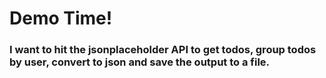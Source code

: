 # Demo Time!

### I want to hit the jsonplaceholder API to get todos, group todos by user, convert to json and save the output to a file.